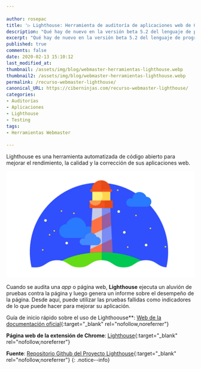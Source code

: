 ```yaml
---

author: rosepac
title: '▷ Lighthouse: Herramienta de auditoría de aplicaciones web de Google'
description: "Qué hay de nuevo en la versión beta 5.2 del lenguaje de programación Swift"
excerpt: "Qué hay de nuevo en la versión beta 5.2 del lenguaje de programación Swift"
published: true
comments: false
date: 2020-02-13 15:10:12
last_modified_at: 
thumbnail: /assets/img/blog/webmaster-herramientas-lighthouse.webp
thumbnail2: /assets/img/blog/webmaster-herramientas-lighthouse.webp
permalink: /recurso-webmaster-lighthouse/
canonical_URL: https://ciberninjas.com/recurso-webmaster-lighthouse/
categories:
- Auditorías
- Aplicaciones
- Lighthouse
- Testing
tags:
- Herramientas Webmaster

---
```


Lighthouse es una herramienta automatizada de código abierto para mejorar el rendimiento, la calidad y la corrección de sus aplicaciones web.

![Lighthouse: Herramienta de auditoría de aplicaciones web de Google](/assets/img/blog/webmaster-herramientas-lighthouse.webp "Lighthouse: Herramienta de auditoría de aplicaciones web de Google")

Cuando se audita una _app_ o página web, **Lighthouse** ejecuta un aluvión de pruebas contra la página y luego genera un informe sobre el desempeño de la página. Desde aquí, puede utilizar las pruebas fallidas como indicadores de lo que puede hacer para mejorar su aplicación.

Guía de inicio rápido sobre el uso de Lighthoouse**: [Web de la documentación oficial](https://kutt.it/lighthouse){:target="_blank" rel="nofollow,noreferrer"}

**Página web de la extensión de Chrome**: [Lighthouse](https://kutt.it/lighthousegithub){:target="_blank" rel="nofollow,noreferrer"}

**Fuente**\: [Repositorio Github del Proyecto Lighthouse](https://kutt.it/lighthousedoc){:target="_blank" rel="nofollow,noreferrer"}
{: .notice--info}